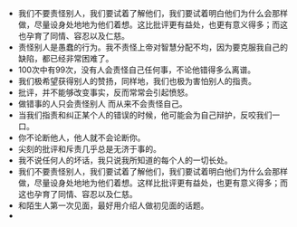 - 我们不要责怪别人，我们要试着了解他们，我们要试着明白他们为什么会那样做，尽量设身处地地为他们着想。这比批评更有益处，也更有意义得多；而这也孕育了同情、容忍以及仁慈。
- 责怪别人是愚蠢的行为。我不责怪上帝对智慧分配不均，因为要克服我自己的缺陷，都已经非常困难了。
- 100次中有99次，没有人会责怪自己任何事，不论他错得多么离谱。
- 我们极希望获得别人的赞扬，同样地，我们也极为害怕别人的指责。
- 批评，并不能够改变事实，反而常常会引起愤怒。
- 做错事的人只会责怪别人 而从来不会责怪自己。
- 当我们指责和纠正某个人的错误的时候，他可能会为自己辩护，反咬我们一口。
- 你不论断他人，他人就不会论断你。
- 尖刻的批评和斥责几乎总是无济于事的。
- 我不说任何人的坏话，我只说我所知道的每个人的一切长处。
- 我们不要责怪别人，我们要试着了解他们，我们要试着明白他们为什么会那样做，尽量设身处地地为他们着想。这样比批评更有益处，也更有意义得多；而这也孕育了同情、容忍以及仁慈。
- 和陌生人第一次见面，最好用介绍人做初见面的话题。
- 
